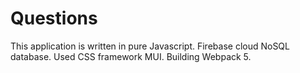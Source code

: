 # Questions
This application is written in pure Javascript.
Firebase cloud NoSQL database.
Used CSS framework MUI.
Building Webpack 5.